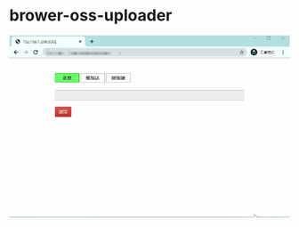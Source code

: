 # brower-oss-uploader

![img](https://github.com/narakus/brower-oss-uploader/blob/master/example.gif)
